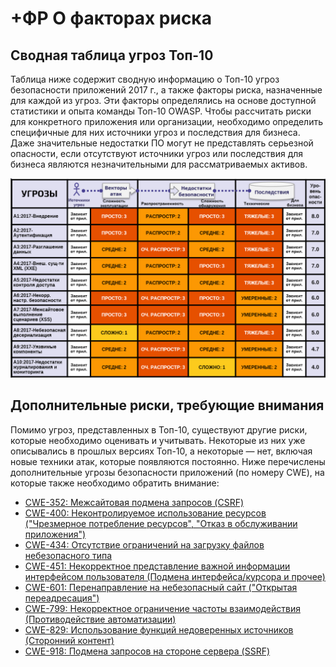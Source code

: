 # +ФР О факторах риска

## Сводная таблица угроз Топ-10

Таблица ниже содержит сводную информацию о Топ-10 угроз безопасности приложений 2017 г., а также факторы риска, назначенные для каждой из угроз. Эти факторы определялись на основе доступной статистики и опыта команды Топ-10 OWASP. Чтобы рассчитать риски для конкретного приложения или организации, необходимо определить специфичные для них источники угроз и последствия для бизнеса. Даже значительные недостатки ПО могут не представлять серьезной опасности, если отсутствуют источники угроз или последствия для бизнеса являются незначительными для рассматриваемых активов.

![Таблица факторов риска](images/0xc1-risk-factor-table.png)

## Дополнительные риски, требующие внимания

Помимо угроз, представленных в Топ-10, существуют другие риски, которые необходимо оценивать и учитывать. Некоторые из них уже описывались в прошлых версиях Топ-10, а некоторые — нет, включая новые техники атак, которые появляются постоянно. Ниже перечислены дополнительные угрозы безопасности приложений (по номеру CWE), на которые также необходимо обратить внимание:

* [CWE-352: Межсайтовая подмена запросов (CSRF)](https://cwe.mitre.org/data/definitions/352.html)
* [CWE-400: Неконтролируемое использование ресурсов ("Чрезмерное потребление ресурсов", "Отказ в обслуживании приложения")](https://cwe.mitre.org/data/definitions/400.html)
* [CWE-434: Отсутствие ограничений на загрузку файлов небезопасного типа](https://cwe.mitre.org/data/definitions/434.html)
* [CWE-451: Некорректное представление важной информации интерфейсом пользователя (Подмена интерфейса/курсора и прочее)](https://cwe.mitre.org/data/definitions/451.html)
* [CWE-601: Перенаправление на небезопасный сайт ("Открытая переадресация")](https://cwe.mitre.org/data/definitions/601.html)
* [CWE-799: Некорректное ограничение частоты взаимодействия (Противодействие автоматизации)](https://cwe.mitre.org/data/definitions/799.html)
* [CWE-829: Использование функций недоверенных источников (Сторонний контент)](https://cwe.mitre.org/data/definitions/829.html)
* [CWE-918: Подмена запросов на стороне сервера (SSRF)](https://cwe.mitre.org/data/definitions/918.html)